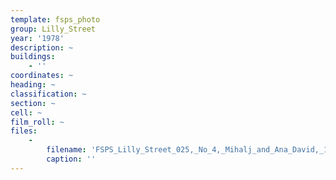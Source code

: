 ```yaml
---
template: fsps_photo
group: Lilly_Street
year: '1978'
description: ~
buildings:
    - ''
coordinates: ~
heading: ~
classification: ~
section: ~
cell: ~
film_roll: ~
files:
    -
        filename: 'FSPS_Lilly_Street_025,_No_4,_Mihalj_and_Ana_David,_17-1-P,_1978.png'
        caption: ''
---
```

